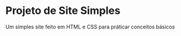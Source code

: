<h1>Projeto de Site Simples</h1>
<p>Um simples site feito em HTML e CSS para práticar conceitos básicos</p>
<a href=" https://lupescoder.github.io/site.projeto/"></a>
